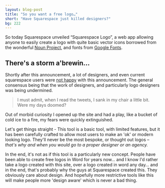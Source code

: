 ```yaml
---
layout: blog-post
title: "So you want a free logo…"
short: "Have Squarespace just killed designers?"
bg: 222
---
```


So today Squarespace unveiled “Squarespace Logo”, a web app allowing anyone to easily create a logo with quite basic vector icons borrowed from the wonderful [Noun Project](http://www.thenounproject.com), and fonts from [Google Fonts](http://www.google.com/fonts).

## There's a storm a'brewin…

Shortly after this announcement, a lot of designers, and even current squarespace users were [not happy](https://twitter.com/search?q=%23squarespacelogo&src=tyah) with this announcement. The general consensus being that the work of designers, and particularly logo designers was being undermined. 

> I must admit, when I read the tweets, I sank in my chair a little bit. Were my days doomed? 

Out of morbid curiosity I opened up the site and had a play, like a bucket of cold ice to a fire, my fears were quickly extinguished. 

Let's get things straight - This tool is a basic tool, with limited features, but it has been carefully crafted to allow most users to make an 'ok' or modern looking logo. They'll never be the most bespoke, or thought out logos – _that's why and when you would go to a proper designer or an agency._

In the end, it's not as if this tool is a particularly new concept. People have been able to create free logos in Word for years now… and I know I'd rather take a logo created with this site, over a logo created in word any day… and in the end, that's probably why the guys at Squarespace created this. They obviously care about design. And hopefully more restrictive tools like this will make people more 'design aware' which is never a bad thing.
